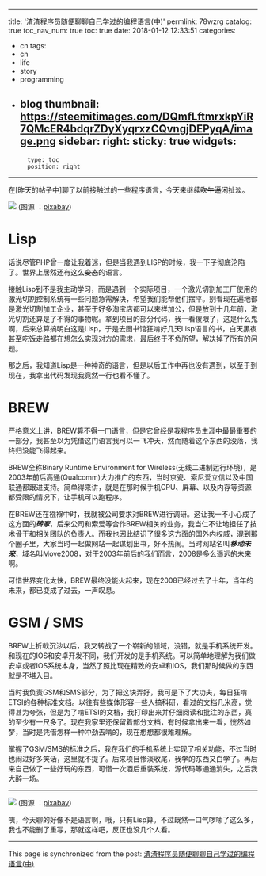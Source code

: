 
---
title: '渣渣程序员随便聊聊自己学过的编程语言(中)'
permlink: 78wzrg
catalog: true
toc_nav_num: true
toc: true
date: 2018-01-12 12:33:51
categories:
- cn
tags:
- cn
- life
- story
- programming
- blog
thumbnail: https://steemitimages.com/DQmfLftmrxkpYiR7QMcER4bdqrZDyXyqrxzCQvngjDEPyqA/image.png
sidebar:
    right:
        sticky: true
widgets:
    -
        type: toc
        position: right
---


在[昨天的帖子中]聊了以前接触过的一些程序语言，今天来继续~~吹牛逼~~闲扯淡。

![](https://steemitimages.com/DQmfLftmrxkpYiR7QMcER4bdqrZDyXyqrxzCQvngjDEPyqA/image.png)
(图源 ：[pixabay](https://pixabay.com))

# Lisp

话说尽管PHP曾一度让我着迷，但是当我遇到LISP的时候，我一下子彻底沦陷了。世界上居然还有这么~~变态~~的语言。

接触Lisp到不是我主动学习，而是遇到一个实际项目，一个激光切割加工厂使用的激光切割控制系统有一些问题急需解决，希望我们能帮他们摆平。别看现在遍地都是激光切割加工企业，甚至于好多淘宝店都可以来样加公，但是放到十几年前，激光切割还算是了不得的事物呢。拿到项目的部分代码，我一看傻眼了，这是什么鬼啊，后来总算搞明白这是Lisp，于是去图书馆狂啃好几天Lisp语言的书，白天黑夜甚至吃饭走路都在想怎么实现对方的需求，最后终于不负所望，解决掉了所有的问题。

那之后，我知道Lisp是一种神奇的语言，但是以后工作中再也没有遇到，以至于到现在，我拿出代码发现我竟然一行也看不懂了。

# BREW

严格意义上讲，BREW算不得一门语言，但是它曾经是我程序员生涯中最最重要的一部分，我甚至以为凭借这门语言我可以一飞冲天，然而随着这个东西的没落，我终归没能飞得起来。

BREW全称Binary Runtime Environment for Wireless(无线二进制运行环境)，是2003年前后高通(Qualcomm)大力推广的东西，当时京瓷、索尼爱立信以及中国联通都跟进支持。简单得来讲，就是在那时候手机CPU、屏幕、以及内存等资源都受限的情况下，让手机可以跑程序。

在BREW还在襁褓中时，我就被公司要求对BREW进行调研。这让我一不小心成了这方面的***砖家***，后来公司和索爱等合作BREW相关的业务，我当仁不让地担任了技术骨干和相关团队的负责人。而我也因此结识了很多这方面的国外内权威，混到那个圈子里，大家当时一起做网站一起谋划出书，好不热闹。当时网站名叫***移动未来***，域名叫Move2008，对于2003年前后的我们而言，2008是多么遥远的未来啊。

可惜世界变化太快，BREW最终没能火起来，现在2008已经过去了十年，当年的未来，都已变成了过去，一声叹息。

# GSM / SMS

BREW上折戟沉沙以后，我又转战了一个崭新的领域，没错，就是手机系统开发。和现在的IOS和安卓开发不同，我们开发的是手机系统。可以简单地理解为我们做安卓或者IOS系统本身，当然了照比现在精致的安卓和IOS，我们那时候做的东西就是不堪入目。

当时我负责GSM和SMS部分，为了把这块弄好，我可是下了大功夫，每日狂啃ETSI的各种标准文档。以往有些媒体形容一些人搞科研，看过的文档几米高，觉得甚为夸张，但是为了啃ETSI的文档，我打印出来并仔细阅读和批注的东西，真的至少有一尺多了。现在我家里还保留着部分文档，有时候拿出来一看，恍然如梦，当时是凭借怎样一种冲劲去啃的，现在想想都很难理解。

掌握了GSM/SMS的标准之后，我在我们的手机系统上实现了相关功能，不过当时也闹过好多笑话，这里就不提了。后来项目惨淡收尾，我学的东西又白学了。再后来自己做了一些好玩的东西，可惜一次酒后重装系统，源代码等通通消失，之后我大醉一场。

----
![](https://steemitimages.com/DQmPvahrDYXb1mZx4Lfx3zd51UDhB3GGkMwsFdnCHGGDNLo/image.png)
(图源 ：[pixabay](https://pixabay.com))

咦，今天聊的好像不是语言啊，哦，只有Lisp算。不过既然一口气啰嗦了这么多，我也不能删了重写，那就这样吧，反正也没几个人看。

- - -

This page is synchronized from the post: [渣渣程序员随便聊聊自己学过的编程语言(中)](https://steemit.com/@oflyhigh/78wzrg)
